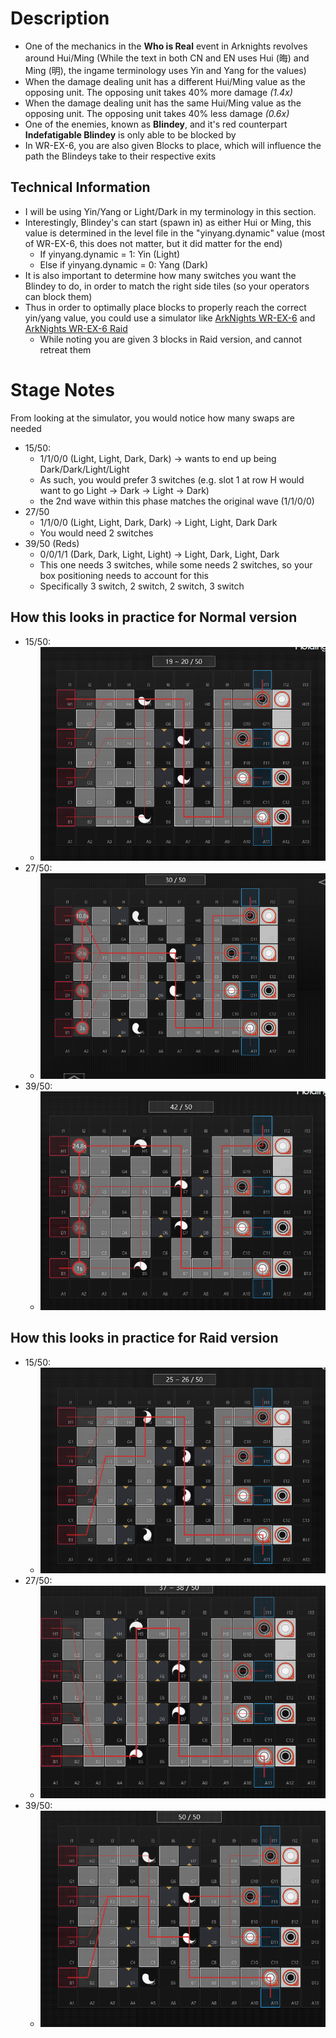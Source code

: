 # Description
- One of the mechanics in the **Who is Real** event in Arknights revolves around Hui/Ming (While the text in both CN and EN uses Hui (晦) and Ming (明), the ingame terminology uses Yin and Yang for the values)
- When the damage dealing unit has a different Hui/Ming value as the opposing unit.  The opposing unit takes 40% more damage *(1.4x)*
- When the damage dealing unit has the same Hui/Ming value as the opposing unit.  The opposing unit takes 40% less damage *(0.6x)*
- One of the enemies, known as **Blindey**, and it's red counterpart **Indefatigable Blindey** is only able to be blocked by 
- In WR-EX-6, you are also given Blocks to place, which will influence the path the Blindeys take to their respective exits
## Technical Information
- I will be using Yin/Yang or Light/Dark in my terminology in this section.
- Interestingly, Blindey's can start (spawn in) as either Hui or Ming, this value is determined in the level file in the "yinyang.dynamic" value (most of WR-EX-6, this does not matter, but it did matter for the end)
  - If yinyang.dynamic = 1: Yin (Light)
  - Else if yinyang.dynamic = 0: Yang (Dark)
- It is also important to determine how many switches you want the Blindey to do, in order to match the right side tiles (so your operators can block them)
- Thus in order to optimally place blocks to properly reach the correct yin/yang value, you could use a simulator like [ArkNights WR-EX-6](https://map.ark-nights.com/map/act16d5_ex06) and [ArkNights WR-EX-6 Raid](https://map.ark-nights.com/map/act16d5_ex06#f#) 
  - While noting you are given 3 blocks in Raid version, and cannot retreat them
# Stage Notes
From looking at the simulator, you would notice how many swaps are needed
- 15/50: 
  - 1/1/0/0 (Light, Light, Dark, Dark) -> wants to end up being Dark/Dark/Light/Light
  - As such, you would prefer 3 switches (e.g. slot 1 at row H would want to go Light -> Dark -> Light -> Dark)
  - the 2nd wave within this phase matches the original wave (1/1/0/0)
- 27/50 
  - 1/1/0/0 (Light, Light, Dark, Dark) -> Light, Light, Dark Dark
  - You would need 2 switches
- 39/50 (Reds)
  - 0/0/1/1 (Dark, Dark, Light, Light) -> Light, Dark, Light, Dark
  - This one needs 3 switches, while some needs 2 switches, so your box positioning needs to account for this
  - Specifically 3 switch, 2 switch, 2 switch, 3 switch
## How this looks in practice for Normal version
- 15/50:
  - ![15/50 Image](ak-wrex6-phase1.png)
- 27/50:
  - ![27/50 Image](ak-wrex6-phase2.png)
- 39/50:
  - ![39/50 Image](ak-wrex6-phase3.png)

## How this looks in practice for Raid version
- 15/50:
  - ![15/50 Image](ak-wrex6r-phase1.png)
- 27/50:
  - ![27/50 Image](ak-wrex6r-phase2.png)
- 39/50:
  - ![39/50 Image](ak-wrex6r-phase3.png)

